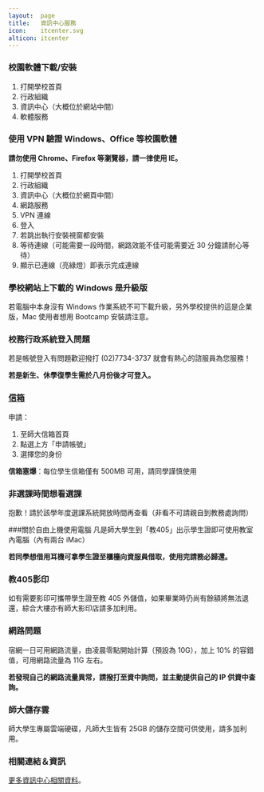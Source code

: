 ```yaml
---
layout:  page
title:   資訊中心服務
icon:    itcenter.svg
alticon: itcenter
---
```


### 校園軟體下載/安裝

1. 打開學校首頁
2. 行政組織
3. 資訊中心（大概位於網站中間）
4. 軟體服務

### 使用 VPN 驗證 Windows、Office 等校園軟體
**請勿使用 Chrome、Firefox 等瀏覽器，請一律使用 IE。**

1. 打開學校首頁
2. 行政組織
3. 資訊中心（大概位於網頁中間）
4. 網路服務
5. VPN 連線
6. 登入
7. 若跳出執行安裝視窗都安裝
8. 等待連線（可能需要一段時間，網路效能不佳可能需要近 30 分鐘請耐心等待）
9. 顯示已連線（亮綠燈）即表示完成連線

### 學校網站上下載的 Windows 是升級版
若電腦中本身沒有 Windows 作業系統不可下載升級，另外學校提供的這是企業版，Mac 使用者想用 Bootcamp 安裝請注意。

### 校務行政系統登入問題
若是帳號登入有問題歡迎撥打 (02)7734-3737 就會有熱心的諮服員為您服務！

**若是新生、休學復學生需於八月份後才可登入。**

### [信箱](http://webmail.ntnu.edu.tw)
申請：

1. 至師大信箱首頁
2. 點選上方「申請帳號」
3. 選擇您的身份

**信箱塞爆**：每位學生信箱僅有 500MB 可用，請同學謹慎使用

### 非選課時間想看選課
抱歉！請於該學年度選課系統開放時間再查看（非看不可請親自到教務處詢問）

###關於自由上機使用電腦
凡是師大學生到「教405」出示學生證即可使用教室內電腦（內有兩台 iMac）

**若同學想借用耳機可拿學生證至櫃檯向資服員借取，使用完請務必歸還。**

### 教405影印
如有需要影印可攜帶學生證至教 405 外儲值，如果畢業時仍尚有餘額將無法退還，綜合大樓亦有師大影印店請多加利用。

### 網路問題
宿網一日可用網路流量，由凌晨零點開始計算（預設為 10G），加上 10% 的容錯值，可用網路流量為 11G 左右。

**若發現自己的網路流量異常，請撥打至資中詢問，並主動提供自己的 IP 供資中查詢。**

### 師大儲存雲
師大學生專屬雲端硬碟，凡師大生皆有 25GB 的儲存空間可供使用，請多加利用。

### 相關連結＆資訊
[更多資訊中心相關資料](http://www.itc.ntnu.edu.tw/main.php)。
